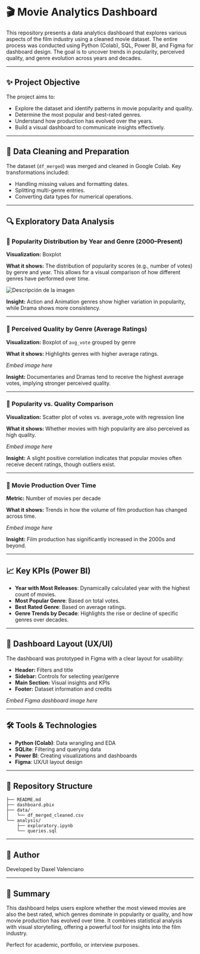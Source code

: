 # 🎬 Movie Analytics Dashboard

This repository presents a data analytics dashboard that explores various aspects of the film industry using a cleaned movie dataset. The entire process was conducted using Python (Colab), SQL, Power BI, and Figma for dashboard design. The goal is to uncover trends in popularity, perceived quality, and genre evolution across years and decades.

---

## ✨ Project Objective

The project aims to:

- Explore the dataset and identify patterns in movie popularity and quality.
- Determine the most popular and best-rated genres.
- Understand how production has evolved over the years.
- Build a visual dashboard to communicate insights effectively.

---

## 🧼 Data Cleaning and Preparation

The dataset (`df_merged`) was merged and cleaned in Google Colab. Key transformations included:

- Handling missing values and formatting dates.
- Splitting multi-genre entries.
- Converting data types for numerical operations.

---

## 🔍 Exploratory Data Analysis

### 📌 Popularity Distribution by Year and Genre (2000–Present)

**Visualization:** Boxplot

**What it shows:** The distribution of popularity scores (e.g., number of votes) by genre and year. This allows for a visual comparison of how different genres have performed over time.

![Descripción de la imagen](foto.jpg)

**Insight:** Action and Animation genres show higher variation in popularity, while Drama shows more consistency.

---

### 📌 Perceived Quality by Genre (Average Ratings)

**Visualization:** Boxplot of `avg_vote` grouped by genre

**What it shows:** Highlights genres with higher average ratings.

*Embed image here*

**Insight:** Documentaries and Dramas tend to receive the highest average votes, implying stronger perceived quality.

---

### 📌 Popularity vs. Quality Comparison

**Visualization:** Scatter plot of votes vs. average_vote with regression line

**What it shows:** Whether movies with high popularity are also perceived as high quality.

*Embed image here*

**Insight:** A slight positive correlation indicates that popular movies often receive decent ratings, though outliers exist.

---

### 📌 Movie Production Over Time

**Metric:** Number of movies per decade

**What it shows:** Trends in how the volume of film production has changed across time.

*Embed image here*

**Insight:** Film production has significantly increased in the 2000s and beyond.

---

## 📈 Key KPIs (Power BI)

- **Year with Most Releases**: Dynamically calculated year with the highest count of movies.
- **Most Popular Genre**: Based on total votes.
- **Best Rated Genre**: Based on average ratings.
- **Genre Trends by Decade**: Highlights the rise or decline of specific genres over decades.

---

## 🎨 Dashboard Layout (UX/UI)

The dashboard was prototyped in Figma with a clear layout for usability:

- **Header:** Filters and title
- **Sidebar:** Controls for selecting year/genre
- **Main Section:** Visual insights and KPIs
- **Footer:** Dataset information and credits

*Embed Figma dashboard image here*

---

## 🛠️ Tools & Technologies

- **Python (Colab)**: Data wrangling and EDA
- **SQLite**: Filtering and querying data
- **Power BI**: Creating visualizations and dashboards
- **Figma**: UX/UI layout design

---

## 📂 Repository Structure

```
├── README.md
├── dashboard.pbix
├── data/
│   └── df_merged_cleaned.csv
└── analysis/
    ├── exploratory.ipynb
    └── queries.sql
```

---

## 👏 Author

Developed by Daxel Valenciano 

---

## 🧠 Summary

This dashboard helps users explore whether the most viewed movies are also the best rated, which genres dominate in popularity or quality, and how movie production has evolved over time. It combines statistical analysis with visual storytelling, offering a powerful tool for insights into the film industry.

Perfect for academic, portfolio, or interview purposes.
